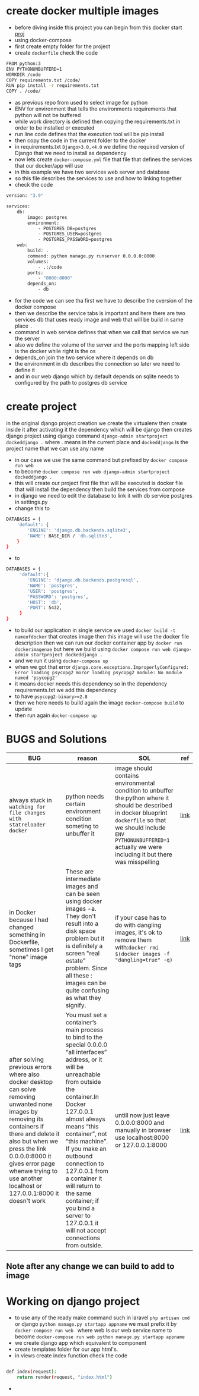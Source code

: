 # create docker multiple images
- before diving inside this project you can begin from this docker start [proj](https://github.com/mostafaadawy/try_docker)
- using docker-compose
- first create empty folder for the project 
- create `dockerfile` check the code
```sh
FROM python:3
ENV PYTHONUNBUFFERD=1
WORKDIR /code
COPY requirements.txt /code/
RUN pip install -r requirements.txt
COPY . /code/
```
- as previous repo from used to select image for python 
- ENV for environment that tells the environments requirements that python will not be buffered 
- while work directory is defined then copying the requirements.txt in order to be installed or executed
- run line code defines that the execution tool will be pip install
- then copy the code in the current folder to the docker
- in requirements.txt `Django>3.0,<4.0` we define the required version of Django that we need to install as dependency 
- now lets create `docker-compose.yml` file that file that defines the services that our docker/app will use
- in this example we have two services web server and database
- so this file describes the services to use and how to linking together
- check the code
```sh
version: "3.9"

services:
    db:
        image: postgres
        environment:
            - POSTGRES_DB=postgres
            - POSTGRES_USER=postgres
            - POSTGRES_PASSWORD=postgres
    web:
        build: .
        command: python manage.py runserver 0.0.0.0:8000
        volumes:
            - .:/code
        ports:
            - "8000:8000"
        depends_on:
            - db
```
- for the code we can see tha first we have to describe the cversion of the docker compose
- then we describe the service tabs is important and here there are two services db that uses ready image and web that will be build in same place `.` 
- command in web service defines that when we call that service we run the server 
- also we define the volume of the server and the ports mapping left side is the docker while right is the os
- depends_on join the two service where it depends on db
- the environment in db describes the connection so later we need to define it
- and in our web django which by default depends on sqlite needs to configured by the path to postgres db service
# create project
in the original django project creation we create the virtualenv then create inside it after activating it the dependency which will be django then creates django project using django command `django-admin startproject dockeddjango .`
where . means in the current place and `dockeddjango` is the project name that we can use any name
- in our case we use the same command but prefixed by `docker compose run web` 
- to become `docker compose run web django-admin startproject dockeddjango .`
- this will create our project first file that will be executed is docker file that will install the dependency then build the services from compose
- in django we need to edit the database to link it with db service postgres in settings.py
- change this to 
```sh
DATABASES = {
    'default': {
        'ENGINE': 'django.db.backends.sqlite3',
        'NAME': BASE_DIR / 'db.sqlite3',
    }
}
```
- to 
```sh
DATABASES = {
     'default':{
        'ENGINE': 'django.db.backends.postgresql',
        'NAME': 'postgres',
        'USER': 'postgres',
        'PASSWORD': 'postgres',
        'HOST': 'db',
        'PORT': 5432,
     }
}
```
- to build our application in single service we used `docker build -t nameofdocker` that creates image then this image will use the docker file description then we can run our docker container app by `docker run dockerimagenae` but here we build using `docker compose run web django-admin startproject dockeddjango .`
- and we run it using `docker-compose up`
- when we got that error `django.core.exceptions.ImproperlyConfigured: Error loading psycopg2 moror loading psycopg2 module: No module named 'psycopg2'`
- it means docker needs this dependency so in the dependency requirements.txt we add this dependency
- to have `psycopg2-binary>=2.8` 
- then we here needs to build again the image `docker-compose build` to update
- then run again `docker-compose up`

# BUGS and Solutions
|BUG|reason|SOL|ref|
|-- |--|--|--|
|always stuck in `watching for file changes with statreloader docker`|python needs certain environment condition someting to unbuffer it|image should contains environmental condition to unbuffer the python where it should be described in docker blueprint `dockerfile` so that we should include `ENV PYTHONUNBUFFERED=1` actually we were including it but there was misspelling |[link](https://stackoverflow.com/questions/65301487/django-with-docker-stuck-on-watching-for-file-changes-with-statreloader)|
|in Docker because I had changed something in Dockerfile, sometimes I get "none" image tags|These are intermediate images and can be seen using docker images -a. They don't result into a disk space problem but it is definitely a screen "real estate" problem. Since all these <none>:<none> images can be quite confusing as what they signify.|if your case has to do with dangling images, it's ok to remove them with:`docker rmi $(docker images -f "dangling=true" -q)` |[link](https://stackoverflow.com/questions/53221412/why-the-none-image-appears-in-docker-and-how-can-we-avoid-it)|
|after solving previous errors where also docker desktop can solve removing unwanted none images by removing its containers if there and delete it also but when we press the link 0.0.0.0:8000 it gives error page whenwe trying to use another localhost or 127.0.0.1:8000 it doesn't work |You must set a container’s main process to bind to the special 0.0.0.0 “all interfaces” address, or it will be unreachable from outside the container.In Docker 127.0.0.1 almost always means “this container”, not “this machine”. If you make an outbound connection to 127.0.0.1 from a container it will return to the same container; if you bind a server to 127.0.0.1 it will not accept connections from outside.|untill now just leave 0.0.0.0:8000 and manually in browser use localhost:8000 or 127.0.0.1:8000|[link](https://stackoverflow.com/questions/59179831/docker-app-server-ip-address-127-0-0-1-difference-of-0-0-0-0-ip)|

## Note after any change we can build to add to image

# Working on django project
- to use any of the ready make command such in laravel `php artisan cmd` or django `python manage.py startapp appname` we must prefix it by `docker-compose run web ` where web is our web service name
to become `docker-compose run web python manage.py startapp appname`
- we create django app which equivalent to component 
- create templates folder for our app html's.
- in views create index function check the code
```sh

def index(request):
    return render(request, "index.html")
```
- 


